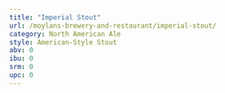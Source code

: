 ```yaml
---
title: "Imperial Stout"
url: /moylans-brewery-and-restaurant/imperial-stout/
category: North American Ale
style: American-Style Stout
abv: 0
ibu: 0
srm: 0
upc: 0
---
```


